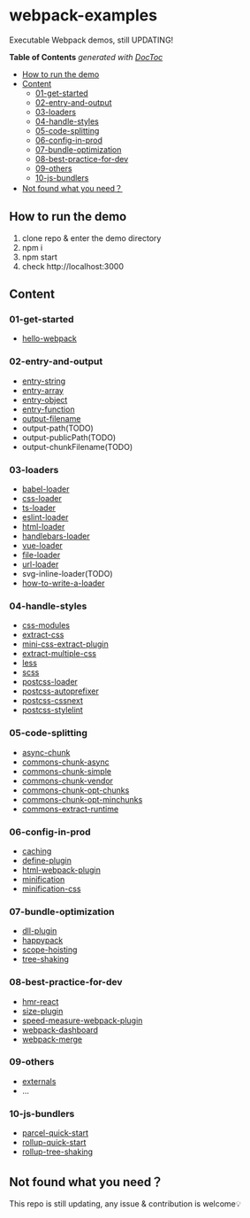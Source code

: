 # webpack-examples

Executable Webpack demos, still UPDATING!

<!-- START doctoc generated TOC please keep comment here to allow auto update -->
<!-- DON'T EDIT THIS SECTION, INSTEAD RE-RUN doctoc TO UPDATE -->
**Table of Contents**  *generated with [DocToc](https://github.com/thlorenz/doctoc)*

- [How to run the demo](#how-to-run-the-demo)
- [Content](#content)
  - [01-get-started](#01-get-started)
  - [02-entry-and-output](#02-entry-and-output)
  - [03-loaders](#03-loaders)
  - [04-handle-styles](#04-handle-styles)
  - [05-code-splitting](#05-code-splitting)
  - [06-config-in-prod](#06-config-in-prod)
  - [07-bundle-optimization](#07-bundle-optimization)
  - [08-best-practice-for-dev](#08-best-practice-for-dev)
  - [09-others](#09-others)
  - [10-js-bundlers](#10-js-bundlers)
- [Not found what you need？](#not-found-what-you-need)

<!-- END doctoc generated TOC please keep comment here to allow auto update -->

## How to run the demo

1. clone repo & enter the demo directory
2. npm i
3. npm start
4. check http://localhost:3000

## Content

### 01-get-started

- [hello-webpack](/01-get-started/hello-webpack)

### 02-entry-and-output

- [entry-string](/02-entry-and-output/entry-string)
- [entry-array](/02-entry-and-output/entry-array)
- [entry-object](/02-entry-and-output/entry-object)
- [entry-function](/02-entry-and-output/entry-function)
- [output-filename](/02-entry-and-output/output-filename)
- output-path(TODO)
- output-publicPath(TODO)
- output-chunkFilename(TODO)

### 03-loaders

- [babel-loader](/03-loaders/babel-loader)
- [css-loader](/03-loaders/css-loader)
- [ts-loader](/03-loaders/ts-loader)
- [eslint-loader](/03-loaders/eslint-loader)
- [html-loader](/03-loaders/html-loader)
- [handlebars-loader](/03-loaders/handlebars-loader)
- [vue-loader](/03-loaders/vue-loader)
- [file-loader](/03-loaders/file-loader)
- [url-loader](/03-loaders/url-loader)
- svg-inline-loader(TODO)
- [how-to-write-a-loader](/03-loaders/how-to-write-a-loader)

### 04-handle-styles

- [css-modules](/04-handle-styles/css-modules)
- [extract-css](/04-handle-styles/extract-css)
- [mini-css-extract-plugin](/04-handle-styles/mini-css-extract-plugin)
- [extract-multiple-css](/04-handle-styles/extract-multiple-css)
- [less](/04-handle-styles/less)
- [scss](/04-handle-styles/scss)
- [postcss-loader](/04-handle-styles/postcss-loader)
- [postcss-autoprefixer](/04-handle-styles/postcss-autoprefixer)
- [postcss-cssnext](/04-handle-styles/postcss-cssnext)
- [postcss-stylelint](/04-handle-styles/postcss-stylelint)

### 05-code-splitting

- [async-chunk](/05-code-splitting/async-chunk)
- [commons-chunk-async](/05-code-splitting/[commons-chunk-async)
- [commons-chunk-simple](/05-code-splitting/commons-chunk-simple)
- [commons-chunk-vendor](/05-code-splitting/commons-chunk-vendor)
- [commons-chunk-opt-chunks](/05-code-splitting/[commons-chunk-opt-chunks)
- [commons-chunk-opt-minchunks](/05-code-splitting/[commons-chunk-opt-minchunks)
- [commons-extract-runtime](/05-code-splitting/[commons-chunk-runtime)

### 06-config-in-prod

- [caching](/06-config-in-prod/caching)
- [define-plugin](/06-config-in-prod/define-plugin)
- [html-webpack-plugin](/06-config-in-prod/html-webpack-plugin)
- [minification](/06-config-in-prod/minification)
- [minification-css](/06-config-in-prod/minification-css)

### 07-bundle-optimization

- [dll-plugin](/07-bundle-optimization/dll-plugin)
- [happypack](/07-bundle-optimization/happypack)
- [scope-hoisting](/07-bundle-optimization/scope-hoisting)
- [tree-shaking](/07-bundle-optimization/tree-shaking)

### 08-best-practice-for-dev

- [hmr-react](/08-best-practice-for-dev/hmr-react)
- [size-plugin](/08-best-practice-for-dev/size-plugin)
- [speed-measure-webpack-plugin](/08-best-practice-for-dev/speed-measure-webpack-plugin)
- [webpack-dashboard](/08-best-practice-for-dev/webpack-dashboard)
- [webpack-merge](/08-best-practice-for-dev/webpack-merge)

### 09-others

- [externals](/09-others/externals)
- ...

### 10-js-bundlers

- [parcel-quick-start](/10-js-bundlers/parcel/quick-start)
- [rollup-quick-start](/10-js-bundlers/rollup/parcel)
- [rollup-tree-shaking](/10-js-bundlers/rollup/tree-shaking)

## Not found what you need？

This repo is still updating, any issue & contribution is welcome💡
